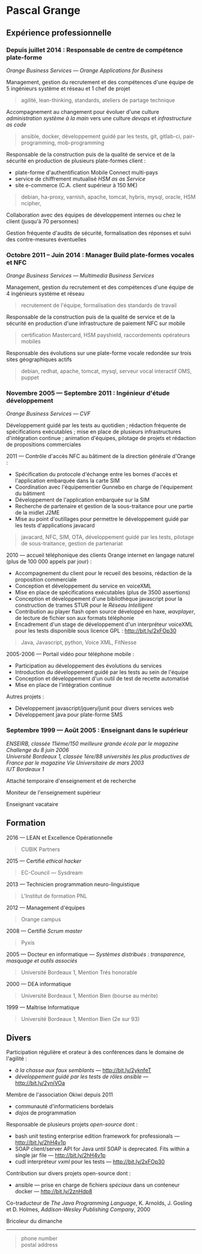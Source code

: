 Pascal Grange
=============

Expérience professionnelle
--------------------------

### Depuis juillet 2014 : Responsable de centre de compétence plate-forme
*Orange Business Services — Orange Applications for Business*

Management, gestion du recrutement et des compétences d'une équipe de 5 ingénieurs système et réseau et 1 chef de projet
> agilité, lean-thinking, standards, ateliers de partage technique

Accompagnement au changement pour évoluer d'une culture *administration système à la main* vers une culture *devops* et *infrastructure as code*
> ansible, docker, développement guidé par les tests, git, gitlab-ci,
> pair-programming, mob-programming

Responsable de la construction puis de la qualité de service et de la sécurité en production de plusieurs plate-formes client :
* plate-forme d'authentification Mobile Connect multi-pays
* service de chiffrement mutualisé *HSM as as Service*
* site e-commerce (C.A. client supérieur à 150 M€)
> debian, ha-proxy, varnish, apache, tomcat, hybris,
> mysql, oracle, HSM ncipher,

Collaboration avec des équipes de développement internes ou chez le client (jusqu'à 70 personnes)

Gestion fréquente d'audits de sécurité, formalisation des réponses et suivi des contre-mesures éventuelles

### Octobre 2011 – Juin 2014 : Manager Build plate-formes vocales et NFC
*Orange Business Services — Multimedia Business Services*

Management, gestion du recrutement et des compétences d'une équipe de 4 ingénieurs système et réseau
> recrutement de l'équipe,
> formalisation des standards de travail

Responsable de la construction puis de la qualité de service et de la sécurité en production d'une infrastructure de paiement NFC sur mobile
> certification Mastercard,
> HSM payshield,
> raccordements opérateurs mobiles

Responsable des évolutions sur une plate-forme vocale redondée sur trois sites géographiques actifs
> debian, redhat, apache, tomcat, mysql,
> serveur vocal interactif OMS,
> puppet

### Novembre 2005 — Septembre 2011 : Ingénieur d'étude développement
*Orange Business Services — CVF*

Développement guidé par les tests au quotidien ;
rédaction fréquente de spécifications exécutables ;
mise en place de plusieurs infrastructures d'intégration continue ;
animation d'équipes, pilotage de projets et rédaction de propositions commerciales

2011 — Contrôle d'accès NFC au bâtiment de la direction générale d'Orange :
* Spécification du protocole d'échange entre les bornes d'accès et l'application embarquée dans la carte SIM
* Coordination avec l'équipementier Gunnebo en charge de l'équipement du bâtiment
* Développement de l'application embarquée sur la SIM
* Recherche de partenaire et gestion de la sous-traitance pour une partie de la midlet J2ME
* Mise au point d'outillages pour permettre le développement guidé par les tests d'applications javacard
> javacard, NFC, SIM, OTA,
> développement guidé par les tests,
> pilotage de sous-traitance, gestion de partenariat

2010 — accueil téléphonique des clients Orange internet en langage naturel (plus de 100 000 appels par jour) :
* Accompagnement du client pour le recueil des besoins, rédaction de la proposition commerciale
* Conception et développement du service en voiceXML
* Mise en place de spécifications exécutables (plus de 3500 assertions)
* Conception et développement d'une bibliothèque javascript pour la construction de trames STUR pour le *Réseau Intelligent*
* Contribution au player flash open source développé en haxe, *wavplayer*, de lecture de fichier son aux formats téléphonie
* Encadrement d'un stage de développement d'un interpréteur voiceXML pour les tests disponible sous licence GPL : http://bit.ly/2xFOp30
> Java, Javascript, python, 
> Voice XML, FitNesse

2005-2006 — Portail vidéo pour téléphone mobile :
* Participation au développement des évolutions du services
* Introduction du développement guidé par les tests au sein de l'équipe
* Conception et développement d'un outil de test de recette automatisé
* Mise en place de l'intégration continue

Autres projets :
* Développement javascript/jquery/junit pour divers services web
* Développement java pour plate-forme SMS

### Septembre 1999 — Août 2005 : Enseignant dans le supérieur
*ENSEIRB, classée 11iéme/150 meilleure grande école par le magazine Challenge du 8 juin 2006*\
*Université Bordeaux 1, classée 1ére/88 universités les plus productives de France par le magazine *Vie Universitaire* de mars 2003*\
*IUT Bordeaux 1*

Attaché temporaire d'enseignement et de recherche 

Moniteur de l'enseignement supérieur

Enseignant vacataire

Formation
---------

2016 — LEAN et Excellence Opérationnelle
> CUBIK Partners

2015 — Certifié *ethical hacker*
> EC-Council — Sysdream

2013 — Technicien programmation neuro-linguistique
> L'Institut de formation PNL

2012  — Management d'équipes
> Orange campus

2008 — Certifié *Scrum master*
> Pyxis

2005 — Docteur en informatique — *Systèmes distribués : transparence, masquage et outils associés*
> Université Bordeaux 1, Mention Trés honorable

2000 — DEA informatique
> Université Bordeaux 1, Mention Bien (bourse au mérite)

1999 — Maîtrise Informatique
> Université Bordeaux 1, Mention Bien (2e sur 93)

Divers
------

Participation régulière et orateur à des conférences dans le domaine de l'agilité :
* *à la chasse aux faux semblants* — http://bit.ly/2yknfeT
* *développement guidé par les tests de rôles ansible* — http://bit.ly/2yniVOa

Membre de l'association Okiwi depuis 2011
* communauté d'informaticiens bordelais
* *dojos* de programmation

Responsable de plusieurs projets *open-source* dont :
* bash unit testing enterprise edition framework for professionals — http://bit.ly/2hH4v1p
* SOAP client/server API for Java until SOAP is deprecated. Fits within a single jar file — http://bit.ly/2hH4v1p
* cudl interpréteur *vxml* pour les tests — http://bit.ly/2xFOp30

Contribution sur divers projets open-source dont :
* ansible — prise en charge de fichiers *spéciaux* dans un conteneur docker — http://bit.ly/2znHdp8

Co-traducteur de *The Java Programming Language*, K. Arnolds, J. Gosling et D. Holmes, *Addison-Wesley Publishing Company*, 2000

Bricoleur du dimanche

----
> <email> phone number \
> postal address
